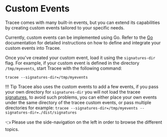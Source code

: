 # Custom Events

Tracee comes with many built-in events, but you can extend its capabilities by creating custom events tailored to your specific needs.

Currently, custom events can be implemented using Go.  Refer to the [Go](./golang.md) documentation for detailed instructions on how to define and integrate your custom events into Tracee.

Once you've created your custom event, load it using the `signatures-dir` flag. For example, if your custom event is defined in the directory `/tmp/myevents`, start Tracee with the following command:

```
tracee --signatures-dir=/tmp/myevents
```

!!! Tip
    Tracee also uses the custom events to add a few events, if you pass your own directory
    for `signatures-dir` you will not load the tracee [signatures](../builtin/signatures/index.md),
    to avoid such problems, you can either place your own events under the same directory of the tracee custom events,
    or pass multiple directories for example:
    ```
    tracee --signatures-dir=/tmp/myevents --signatures-dir=./dist/signatures
    ```

👈 Please use the side-navigation on the left in order to browse the different topics.
